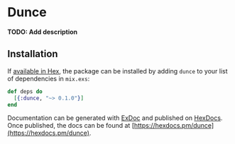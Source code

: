 # Dunce

**TODO: Add description**

## Installation

If [available in Hex](https://hex.pm/docs/publish), the package can be installed
by adding `dunce` to your list of dependencies in `mix.exs`:

```elixir
def deps do
  [{:dunce, "~> 0.1.0"}]
end
```

Documentation can be generated with [ExDoc](https://github.com/elixir-lang/ex_doc)
and published on [HexDocs](https://hexdocs.pm). Once published, the docs can
be found at [https://hexdocs.pm/dunce](https://hexdocs.pm/dunce).

